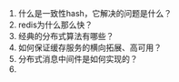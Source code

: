 1. 什么是一致性hash，它解决的问题是什么？
2. redis为什么那么快？
3. 经典的分布式算法有哪些？
4. 如何保证缓存服务的横向拓展、高可用？
5. 分布式消息中间件是如何实现的？
6. 